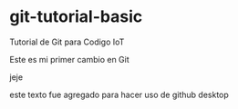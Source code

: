 # git-tutorial-basic
Tutorial de Git para Codigo IoT

Este es mi primer cambio en Git

jeje

este texto fue agregado para hacer uso de github desktop

